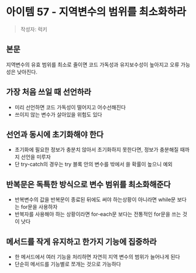 # 아이템 57 - 지역변수의 범위를 최소화하라

> 작성자: 럭키

## 본문

지역변수의 유효 범위를 최소로 줄이면 코드 가독성과 유지보수성이 높아지고 오류 가능성은 낮아진다.

## 가장 처음 쓰일 때 선언하라
- 미리 선언하면 코드 가독성이 떨어지고 어수선해진다
- 쓰이지 않는 변수가 살아있을 위험도 있다

## 선언과 동시에 초기화해야 한다
- 초기화에 필요한 정보가 충분치 않아서 초기화하지 못한다면, 정보가 충분해질 때까지 선언을 미루자
- 단 try-catch의 경우는 try 블록 안의 변수를 밖에서 쓸 확률이 높으니 예외

## 반복문은 독특한 방식으로 변수 범위를 최소화해준다
- 반복변수의 값을 반복문이 종료된 뒤에도 써야 하는상황이 아니라면 while문 보다는 for문을 사용하자
- 반복자를 사용해야 하는 상황이라면 for-each문 보다는 전통적인 for문을 쓰는 것이 낫다

## 메서드를 작게 유지하고 한가지 기능에 집중하라
- 한 메서드에서 여러 기능을 처리하면 자연히 지역 변수의 범위가 늘어나게 된다
- 단순히 메서드를 기능별로 쪼개는 것으로 가능하다
